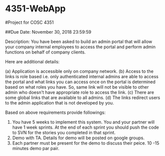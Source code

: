 # 4351-WebApp
#Project for COSC 4351

##Due Date: November 30, 2018 23:59:59

Description: 
You have been asked to build an admin portal that will allow your company internal employees to access the portal and perform admin functions on behalf of company clients.

Here are additional details:

(a) Application is accessible only on company network. 
(b) Access to the links is role based i.e. only authenticated internal admins are able to access the portal and what links you can access once on the portal is determined based on what roles you have. So, same link will not be visible to other admin who doesn't have appropriate role to access the link.
(c) There are some global links that are available to all admins.
(d) The links redirect users to the admin application that is not developed by you.


Based on above requirements provide followings:

1. You have 5 weeks to implement this system. You and your partner will have 1 week sprints. At the end of each sprint you should push the code to SVN for the stories you completed in that sprint.
2. Demo with TA. Details for demo will be posted on google groups. 
3. Each partner must be present for the demo to discuss their peice. 10 -15 minutes demo par pair.
